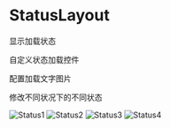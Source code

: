 # StatusLayout
显示加载状态

自定义状态加载控件

配置加载文字图片

修改不同状况下的不同状态

![Status1](https://user-images.githubusercontent.com/34259093/114524733-0ba05e80-9c78-11eb-8101-83ff5f3e44db.jpg)
![Status2](https://user-images.githubusercontent.com/34259093/114524743-0cd18b80-9c78-11eb-9c7c-e08f413419c5.jpg)
![Status3](https://user-images.githubusercontent.com/34259093/114524744-0d6a2200-9c78-11eb-9ec8-5ebe60f296e8.jpg)
![Status4](https://user-images.githubusercontent.com/34259093/114524746-0e02b880-9c78-11eb-8401-b4668b4f2c1c.jpg)

